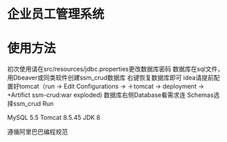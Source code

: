 # 企业员工管理系统

# 使用方法
 初次使用请在src/resources/jdbc.properties更改数据库密码
 数据库在sql文件，用Dbeaver或同类软件创建ssm_crud数据库 右键恢复数据库即可
 idea请提前配置好tomcat（run → Edit Configurations → ＋tomcat → deployment → +Artifict ssm-crud:war exploded)
 数据库右侧Database看需求连 Schemas选择ssm_crud
 Run
 
 MySQL 5.5
 Tomcat 8.5.45
 JDK 8
 
 遵循阿里巴巴编程规范
 
 


